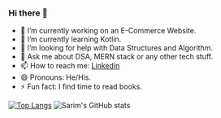 ### Hi there 👋



- 🔭 I’m currently working on an E-Commerce Website.
- 🌱 I’m currently learning Kotlin.
- 🤔 I’m looking for help with Data Structures and Algorithm.
- 💬 Ask me about DSA, MERN stack or any other tech stuff.
- 📫 How to reach me: [Linkedin](https://www.linkedin.com/in/sarim2000/) 
- 😄 Pronouns: He/His.
- ⚡ Fun fact: I find time to read books.

[![Top Langs](https://github-readme-stats.vercel.app/api/top-langs/?username=sarim2000&theme=tokyonight)](https://github.com/anuraghazra/github-readme-stats)
![Sarim's GitHub stats](https://github-readme-stats.vercel.app/api?username=sarim2000&show_icons=true&theme=tokyonight)

